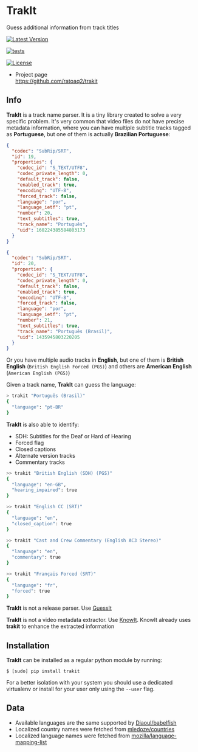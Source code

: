 # TrakIt
Guess additional information from track titles

[![Latest
Version](https://img.shields.io/pypi/v/trakit.svg)](https://pypi.python.org/pypi/trakit)

[![tests](https://github.com/ratoaq2/trakit/actions/workflows/test.yml/badge.svg)](https://github.com/ratoaq2/trakit/actions/workflows/test.yml)

[![License](https://img.shields.io/github/license/ratoaq2/trakit.svg)](https://github.com/ratoaq2/trakit/blob/master/LICENSE)

  - Project page  
    <https://github.com/ratoaq2/trakit>

## Info

**TrakIt** is a track name parser.
It is a tiny library created to solve a very specific problem.
It's very common that video files do not have precise metadata information, 
where you can have multiple subtitle tracks tagged as **Portuguese**, 
but one of them is actually **Brazilian Portuguese**:
```json lines
{
  "codec": "SubRip/SRT",
  "id": 19,
  "properties": {
    "codec_id": "S_TEXT/UTF8",
    "codec_private_length": 0,
    "default_track": false,
    "enabled_track": true,
    "encoding": "UTF-8",
    "forced_track": false,
    "language": "por",
    "language_ietf": "pt",
    "number": 20,
    "text_subtitles": true,
    "track_name": "Português",
    "uid": 160224385584803173
  }
}

{
  "codec": "SubRip/SRT",
  "id": 20,
  "properties": {
    "codec_id": "S_TEXT/UTF8",
    "codec_private_length": 0,
    "default_track": false,
    "enabled_track": true,
    "encoding": "UTF-8",
    "forced_track": false,
    "language": "por",
    "language_ietf": "pt",
    "number": 21,
    "text_subtitles": true,
    "track_name": "Português (Brasil)",
    "uid": 1435945803220205
  }
}
```
Or you have multiple audio tracks in **English**,
but one of them is **British English** (`British English Forced (PGS)`) and others are **American English**
(`American English (PGS)`)

Given a track name, **TrakIt** can guess the language:

```bash
> trakit "Português (Brasil)"
{
  "language": "pt-BR"
}
```

**TrakIt** is also able to identify:
* SDH: Subtitles for the Deaf or Hard of Hearing
* Forced flag
* Closed captions
* Alternate version tracks
* Commentary tracks

```bash
>> trakit "British English (SDH) (PGS)"
{
  "language": "en-GB",
  "hearing_impaired": true
}

>> trakit "English CC (SRT)"
{
  "language": "en",
  "closed_caption": true
}

>> trakit "Cast and Crew Commentary (English AC3 Stereo)"
{
  "language": "en",
  "commentary": true
}

>> trakit "Français Forced (SRT)"
{
  "language": "fr",
  "forced": true
}
```

**TrakIt** is not a release parser. Use [GuessIt](https://github.com/guessit-io/guessit)

**TrakIt** is not a video metadata extractor.
Use [KnowIt](https://github.com/ratoaq2/knowit).
KnowIt already uses **trakit** to enhance the extracted information

## Installation

**TrakIt** can be installed as a regular python module by running:

    $ [sudo] pip install trakit

For a better isolation with your system you should use a dedicated
virtualenv or install for your user only using the `--user` flag.

## Data
* Available languages are the same supported by [Diaoul/babelfish](https://github.com/Diaoul/babelfish)
* Localized country names were fetched from [mledoze/countries](https://github.com/mledoze/countries)
* Localized language names were fetched from [mozilla/language-mapping-list](https://github.com/mozilla/language-mapping-list)

